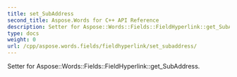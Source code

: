 ```yaml
---
title: set_SubAddress
second_title: Aspose.Words for C++ API Reference
description: Setter for Aspose::Words::Fields::FieldHyperlink::get_SubAddress. 
type: docs
weight: 0
url: /cpp/aspose.words.fields/fieldhyperlink/set_subaddress/
---
```


Setter for Aspose::Words::Fields::FieldHyperlink::get_SubAddress. 

